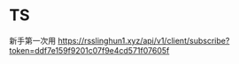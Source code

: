 # TS
新手第一次用
https://rsslinghun1.xyz/api/v1/client/subscribe?token=ddf7e159f9201c07f9e4cd571f07605f

